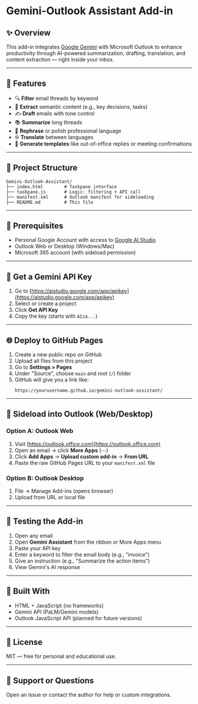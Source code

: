 # Gemini-Outlook Assistant Add-in

## ✨ Overview
This add-in integrates [Google Gemini](https://aistudio.google.com/) with Microsoft Outlook to enhance productivity through AI-powered summarization, drafting, translation, and content extraction — right inside your inbox.

---

## 🚀 Features
- 🔍 **Filter** email threads by keyword
- 🧠 **Extract** semantic content (e.g., key decisions, tasks)
- ✍️ **Draft** emails with tone control
- 📚 **Summarize** long threads
- 💬 **Rephrase** or polish professional language
- 🌐 **Translate** between languages
- 🧾 **Generate templates** like out-of-office replies or meeting confirmations

---

## 📁 Project Structure
```
Gemini-Outlook-Assistant/
├── index.html        # Taskpane interface
├── taskpane.js       # Logic: filtering + API call
├── manifest.xml      # Outlook manifest for sideloading
├── README.md         # This file
```

---

## 🧰 Prerequisites
- Personal Google Account with access to [Google AI Studio](https://aistudio.google.com/)
- Outlook Web or Desktop (Windows/Mac)
- Microsoft 365 account (with sideload permission)

---

## 🔑 Get a Gemini API Key
1. Go to [https://aistudio.google.com/app/apikey](https://aistudio.google.com/app/apikey)
2. Select or create a project
3. Click **Get API Key**
4. Copy the key (starts with `AIza...`)

---

## 🌐 Deploy to GitHub Pages
1. Create a new public repo on GitHub
2. Upload all files from this project
3. Go to **Settings > Pages**
4. Under "Source", choose `main` and root (`/`) folder
5. GitHub will give you a link like:
   ```
   https://yourusername.github.io/gemini-outlook-assistant/
   ```

---

## 📨 Sideload into Outlook (Web/Desktop)
### Option A: Outlook Web
1. Visit [https://outlook.office.com](https://outlook.office.com)
2. Open an email → click **More Apps** (⋯)
3. Click **Add Apps** → **Upload custom add-in** → **From URL**
4. Paste the raw GitHub Pages URL to your `manifest.xml` file

### Option B: Outlook Desktop
1. File → Manage Add-ins (opens browser)
2. Upload from URL or local file

---

## 🧪 Testing the Add-in
1. Open any email
2. Open **Gemini Assistant** from the ribbon or More Apps menu
3. Paste your API key
4. Enter a keyword to filter the email body (e.g., "invoice")
5. Give an instruction (e.g., "Summarize the action items")
6. View Gemini's AI response

---

## 🧱 Built With
- HTML + JavaScript (no frameworks)
- Gemini API (PaLM/Gemini models)
- Outlook JavaScript API (planned for future versions)

---

## 📄 License
MIT — free for personal and educational use.

---

## 🙋 Support or Questions
Open an issue or contact the author for help or custom integrations.

